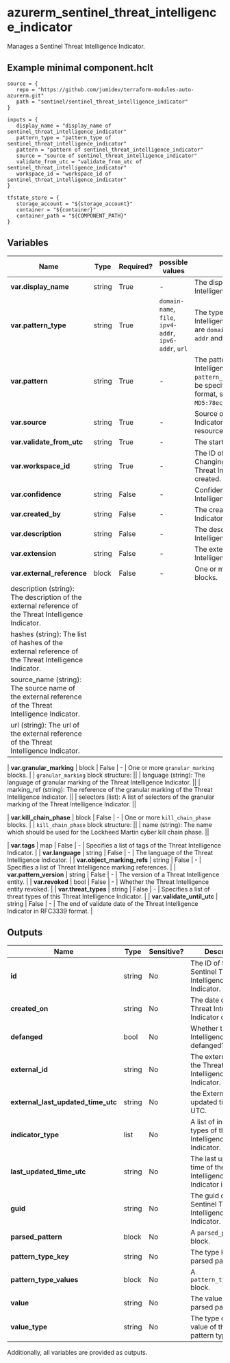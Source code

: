 # azurerm_sentinel_threat_intelligence_indicator

Manages a Sentinel Threat Intelligence Indicator.

## Example minimal component.hclt

```hcl
source = {
   repo = "https://github.com/jumidev/terraform-modules-auto-azurerm.git" 
   path = "sentinel/sentinel_threat_intelligence_indicator" 
}

inputs = {
   display_name = "display_name of sentinel_threat_intelligence_indicator" 
   pattern_type = "pattern_type of sentinel_threat_intelligence_indicator" 
   pattern = "pattern of sentinel_threat_intelligence_indicator" 
   source = "source of sentinel_threat_intelligence_indicator" 
   validate_from_utc = "validate_from_utc of sentinel_threat_intelligence_indicator" 
   workspace_id = "workspace_id of sentinel_threat_intelligence_indicator" 
}

tfstate_store = {
   storage_account = "${storage_account}" 
   container = "${container}" 
   container_path = "${COMPONENT_PATH}" 
}

```

## Variables

| Name | Type | Required? |  possible values |  Description |
| ---- | ---- | --------- |  ----------- | ----------- |
| **var.display_name** | string | True | -  |  The display name of the Threat Intelligence Indicator. | 
| **var.pattern_type** | string | True | `domain-name`, `file`, `ipv4-addr`, `ipv6-addr`, `url`  |  The type of pattern used by the Threat Intelligence Indicator. Possible values are `domain-name`, `file`, `ipv4-addr`, `ipv6-addr` and `url`. | 
| **var.pattern** | string | True | -  |  The pattern used by the Threat Intelligence Indicator. When `pattern_type` set to `file`, `pattern` must be specified with `<HashName>:<Value>` format, such as `MD5:78ecc5c05cd8b79af480df2f8fba0b9d`. | 
| **var.source** | string | True | -  |  Source of the Threat Intelligence Indicator. Changing this forces a new resource to be created. | 
| **var.validate_from_utc** | string | True | -  |  The start of validate date in RFC3339. | 
| **var.workspace_id** | string | True | -  |  The ID of the Log Analytics Workspace. Changing this forces a new Sentinel Threat Intelligence Indicator to be created. | 
| **var.confidence** | string | False | -  |  Confidence levels of the Threat Intelligence Indicator. | 
| **var.created_by** | string | False | -  |  The creator of the Threat Intelligence Indicator. | 
| **var.description** | string | False | -  |  The description of the Threat Intelligence Indicator. | 
| **var.extension** | string | False | -  |  The extension config of the Threat Intelligence Indicator in JSON format. | 
| **var.external_reference** | block | False | -  |  One or more `external_reference` blocks. | | `external_reference` block structure: || 
|   description (string): The description of the external reference of the Threat Intelligence Indicator. ||
|   hashes (string): The list of hashes of the external reference of the Threat Intelligence Indicator. ||
|   source_name (string): The source name of the external reference of the Threat Intelligence Indicator. ||
|   url (string): The url of the external reference of the Threat Intelligence Indicator. ||

| **var.granular_marking** | block | False | -  |  One or more `granular_marking` blocks. | | `granular_marking` block structure: || 
|   language (string): The language of granular marking of the Threat Intelligence Indicator. ||
|   marking_ref (string): The reference of the granular marking of the Threat Intelligence Indicator. ||
|   selectors (list): A list of selectors of the granular marking of the Threat Intelligence Indicator. ||

| **var.kill_chain_phase** | block | False | -  |  One or more `kill_chain_phase` blocks. | | `kill_chain_phase` block structure: || 
|   name (string): The name which should be used for the Lockheed Martin cyber kill chain phase. ||

| **var.tags** | map | False | -  |  Specifies a list of tags of the Threat Intelligence Indicator. | 
| **var.language** | string | False | -  |  The language of the Threat Intelligence Indicator. | 
| **var.object_marking_refs** | string | False | -  |  Specifies a list of Threat Intelligence marking references. | 
| **var.pattern_version** | string | False | -  |  The version of a Threat Intelligence entity. | 
| **var.revoked** | bool | False | -  |  Whether the Threat Intelligence entity revoked. | 
| **var.threat_types** | string | False | -  |  Specifies a list of threat types of this Threat Intelligence Indicator. | 
| **var.validate_until_utc** | string | False | -  |  The end of validate date of the Threat Intelligence Indicator in RFC3339 format. | 



## Outputs

| Name | Type | Sensitive? | Description |
| ---- | ---- | --------- | --------- |
| **id** | string | No  | The ID of the Sentinel Threat Intelligence Indicator. | 
| **created_on** | string | No  | The date of this Threat Intelligence Indicator created. | 
| **defanged** | bool | No  | Whether the Threat Intelligence entity is defanged? | 
| **external_id** | string | No  | The external ID of the Threat Intelligence Indicator. | 
| **external_last_updated_time_utc** | string | No  | the External last updated time in UTC. | 
| **indicator_type** | list | No  | A list of indicator types of this Threat Intelligence Indicator. | 
| **last_updated_time_utc** | string | No  | The last updated time of the Threat Intelligence Indicator in UTC. | 
| **guid** | string | No  | The guid of this Sentinel Threat Intelligence Indicator. | 
| **parsed_pattern** | block | No  | A `parsed_pattern` block. | 
| **pattern_type_key** | string | No  | The type key of parsed pattern. | 
| **pattern_type_values** | block | No  | A `pattern_type_values` block. | 
| **value** | string | No  | The value of the parsed pattern type. | 
| **value_type** | string | No  | The type of the value of the parsed pattern type value. | 

Additionally, all variables are provided as outputs.
